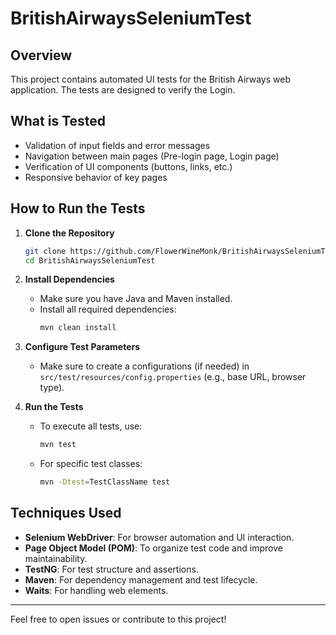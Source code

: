 # BritishAirwaysSeleniumTest

## Overview

This project contains automated UI tests for the British Airways web application. The tests are designed to verify the Login.

## What is Tested

- Validation of input fields and error messages
- Navigation between main pages (Pre-login page, Login page)
- Verification of UI components (buttons, links, etc.)
- Responsive behavior of key pages

## How to Run the Tests

1. **Clone the Repository**
   ```bash
   git clone https://github.com/FlowerWineMonk/BritishAirwaysSeleniumTest.git
   cd BritishAirwaysSeleniumTest
   ```

2. **Install Dependencies**
   - Make sure you have Java and Maven installed.
   - Install all required dependencies:
     ```bash
     mvn clean install
     ```

3. **Configure Test Parameters**
   - Make sure to create a configurations (if needed) in `src/test/resources/config.properties` (e.g., base URL, browser type).

4. **Run the Tests**
   - To execute all tests, use:
     ```bash
     mvn test
     ```
   - For specific test classes:
     ```bash
     mvn -Dtest=TestClassName test
     ```

## Techniques Used

- **Selenium WebDriver**: For browser automation and UI interaction.
- **Page Object Model (POM)**: To organize test code and improve maintainability.
- **TestNG**: For test structure and assertions.
- **Maven**: For dependency management and test lifecycle.
- **Waits**: For handling web elements.

---

Feel free to open issues or contribute to this project!
